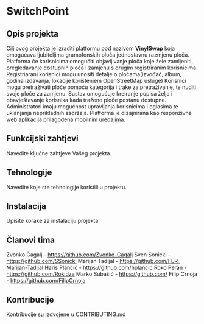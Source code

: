 # SwitchPoint

## Opis projekta

Cilj ovog projekta je izraditi platformu pod nazivom **VinylSwap** koja omogućava ljubiteljima gramofonskih ploča jednostavnu razmjenu ploča.
Platforma će korisnicima omogućiti objavljivanje ploča koje žele zamijeniti, pregledavanje dostupnih ploča i zamjenu s drugim registriranim korisnicima.
Registriarani korisnici mogu unositi detalje o pločama(izvođač, album, godina izdavanja, lokacije korištenjem OpenStreetMap usluge)
Korisnici mogu pretraživati ploče pomoću kategorija i trake za pretraživanje, te nuditi svoje ploče za zamjenu. Sustav omogućuje kreiranje popisa želja i 
obavještavanje korisnika kada tražene ploče postanu dostupne.
Administratori imaju mogućnost upravljanja korisnicima i oglasima te uklanjanja neprikladnih sadržaja. Platforma je dizajnirana kao responzivna web aplikacija prilagođena mobilnim uređajima.


## Funkcijski zahtjevi

Navedite ključne zahtjeve Vašeg projekta.

## Tehnologije

Navedite koje ste tehnologije koristili u projektu.

## Instalacija

Upišite korake za instalaciju projekta.

## Članovi tima

Zvonko Čagalj - https://github.com/Zvonko-Cagalj
Sven Sonicki - https://github.com/SSonicki
Marijan Tadijal - https://github.com/FER-Marijan-Tadijal
Haris Plančić - https://github.com/hplancic
Roko Peran - https://github.com/Rokidza
Marko Subašić - https://github.com/
Filip Crnoja - https://github.com/FilipCrnoja


## Kontribucije

Kontribucije su izdvojene u CONTRIBUTING.md
